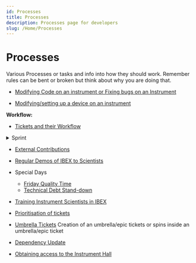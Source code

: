 ```yaml
---
id: Processes
title: Processes
description: Processes page for developers
slug: /Home/Processes
---
```


# Processes

Various Processes or tasks and info into how they should work. Remember rules can be bent or broken but think about why you are doing that.

- [Modifying Code on an instrument or Fixing bugs on an Instrument](https://github.com/ISISComputingGroup/ibex_developers_manual/wiki/Modifying-Code-on-an-instrument)

- [Modifying/setting up a device on an instrument](https://github.com/ISISComputingGroup/ibex_developers_manual/wiki/Modifying-Device-on-an-Instrument)

**Workflow:**
- [Tickets and their Workflow](https://github.com/ISISComputingGroup/ibex_developers_manual/wiki/Tickets-and-their-Workflow)

<details>
<summary>Sprint</summary>
<h3>Sprint Processes</h3>
<div>
<ul>
    <li>
        <a class="dropdown_list" href="https://github.com/ISISComputingGroup/ibex_developers_manual/wiki/Meeting-Roles-and-Rotas">Meeting Roles and Rotas</a>
    </li>
    <li>
        <a class="dropdown_list" href="https://github.com/ISISComputingGroup/ibex_developers_manual/wiki/Estimating-Sprint-Capacity">Estimating Sprint Capacity</a>
    </li>
    <li>
        <a class="dropdown_list" href="https://github.com/ISISComputingGroup/ibex_developers_manual/wiki/Sprint-Burn-down-Chart">Sprint Burn down Chart</a>
    </li>
    <li>Meetings</li>
    <ul>
        <li>
            <a class="dropdown_list" href="https://github.com/ISISComputingGroup/ibex_developers_manual/wiki/Backlog-Preparation">Backlog Preparation/Pre-Planning</a>
        </li>
        <li>
            <a class="dropdown_list" href="https://github.com/ISISComputingGroup/ibex_developers_manual/wiki/Sprint-Review">Sprint Planning</a>
        </li>
        <li>
            <a class="dropdown_list" href="https://github.com/ISISComputingGroup/ibex_developers_manual/wiki/Sprint-Retrospective">Sprint Retrospective</a>
        </li>
    </ul>
</ul>

</div>
</details>

- [External Contributions](https://github.com/ISISComputingGroup/ibex_developers_manual/wiki/External-Contributions)

- [Regular Demos of IBEX to Scientists](https://github.com/ISISComputingGroup/ibex_developers_manual/wiki/Regular-Demos-of-IBEX-to-Scientists) 

- Special Days
    - [Friday Quality Time](https://github.com/ISISComputingGroup/ibex_developers_manual/wiki/Friday-Quality-Time) 
    - [Technical Debt Stand-down](https://github.com/ISISComputingGroup/ibex_developers_manual/wiki/Technical-Debt-Stand-down)

- [Training Instrument Scientists in IBEX](https://github.com/ISISComputingGroup/ibex_developers_manual/wiki/Training-Instrument-Scientists-in-IBEX)

- [Prioritisation of tickets](https://github.com/ISISComputingGroup/ibex_developers_manual/wiki/Prioritisation-of-Tickets)

- [Umbrella Tickets](https://github.com/ISISComputingGroup/ibex_developers_manual/wiki/Umbrella-Tickets) Creation of an umbrella/epic tickets or spins inside an umbrella/epic ticket

- [Dependency Update](https://github.com/ISISComputingGroup/ibex_developers_manual/wiki/Dependency-updates)

- [Obtaining access to the Instrument Hall](https://github.com/ISISComputingGroup/ibex_developers_manual/wiki/Obtaining-access-to-the-Instrument-Hall)